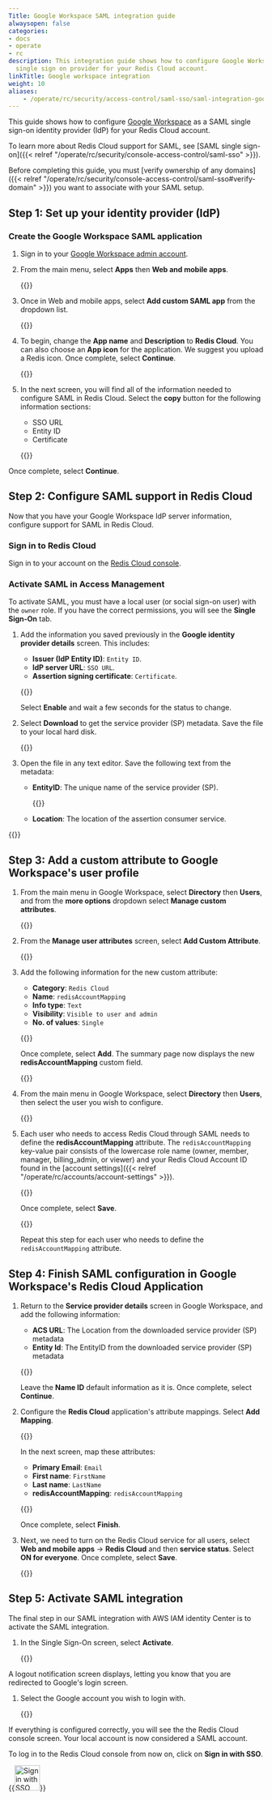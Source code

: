 ```yaml
---
Title: Google Workspace SAML integration guide
alwaysopen: false
categories:
- docs
- operate
- rc
description: This integration guide shows how to configure Google Workspace as a SAML
  single sign on provider for your Redis Cloud account.
linkTitle: Google workspace integration
weight: 10
aliases:
    - /operate/rc/security/access-control/saml-sso/saml-integration-google/
---
```


This guide shows how to configure [Google Workspace](https://workspace.google.com/) as a SAML single sign-on identity provider (IdP) for your Redis Cloud account.

To learn more about Redis Cloud support for SAML, see [SAML single sign-on]({{< relref "/operate/rc/security/console-access-control/saml-sso" >}}).

Before completing this guide, you must [verify ownership of any domains]({{< relref "/operate/rc/security/console-access-control/saml-sso#verify-domain" >}}) you want to associate with your SAML setup.

## Step 1: Set up your identity provider (IdP)

### Create the Google Workspace SAML application

1. Sign in to your [Google Workspace admin account](https://admin.google.com/).

1. From the main menu, select **Apps** then **Web and mobile apps**.

   {{<image filename="images/rc/saml/google_workspace_saml_0.png" >}}

1. Once in Web and mobile apps, select **Add custom SAML app** from the dropdown list.

   {{<image filename="images/rc/saml/google_workspace_saml_1.png" >}}

1. To begin, change the **App name** and **Description** to **Redis Cloud**. You can also choose an **App icon** for the application. We suggest you upload a Redis icon. Once complete, select **Continue**.

   {{<image filename="images/rc/saml/google_workspace_saml_2.png" >}}

1. In the next screen, you will find all of the information needed to configure SAML in Redis Cloud. Select the **copy** button for the following information sections:

   * SSO URL
   * Entity ID
   * Certificate

   {{<image filename="images/rc/saml/google_workspace_saml_3.png" >}}

Once complete, select **Continue**.

## Step 2: Configure SAML support in Redis Cloud

Now that you have your Google Workspace IdP server information, configure support for SAML in Redis Cloud.

### Sign in to Redis Cloud

Sign in to your account on the [Redis Cloud console](https://cloud.redis.io/#/login).

### Activate SAML in Access Management

To activate SAML, you must have a local user (or social sign-on user) with the `owner` role. If you have the correct permissions, you will see the **Single Sign-On** tab.

1. Add the information you saved previously in the **Google identity provider details** screen. This includes:

    * **Issuer (IdP Entity ID)**: `Entity ID`.
    * **IdP server URL**: `SSO URL`.
    * **Assertion signing certificate**: `Certificate`.

   {{<image filename="images/rc/saml/sm_saml_1.png" >}}

   Select **Enable** and wait a few seconds for the status to change.

1. Select **Download** to get the service provider (SP) metadata. Save the file to your local hard disk.

   {{<image filename="images/rc/saml/sm_saml_3.png" >}}

1. Open the file in any text editor. Save the following text from the metadata:

    * **EntityID**: The unique name of the service provider (SP).

      {{<image filename="images/rc/saml/sm_saml_4.png" >}}

   * **Location**: The location of the assertion consumer service.

  {{<image filename="images/rc/saml/sm_saml_5.png" >}}

## Step 3: Add a custom attribute to Google Workspace's user profile

1. From the main menu in Google Workspace, select **Directory** then **Users**, and from the **more options** dropdown select **Manage custom attributes**.
   
   {{<image filename="images/rc/saml/google_workspace_saml_7.png" >}}

1. From the **Manage user attributes** screen, select **Add Custom Attribute**.

   {{<image filename="images/rc/saml/google_workspace_saml_8.png" >}}

1. Add the following information for the new custom attribute:

   * **Category**: `Redis Cloud`
   * **Name**: `redisAccountMapping`
   * **Info type**: `Text`
   * **Visibility**: `Visible to user and admin`
   * **No. of values**: `Single`

   {{<image filename="images/rc/saml/google_workspace_saml_9.png" >}}

   Once complete, select **Add**. The summary page now displays the new **redisAccountMapping** custom field.

   {{<image filename="images/rc/saml/google_workspace_saml_10.png" >}}

1. From the main menu in Google Workspace, select **Directory** then **Users**, then select the user you wish to configure. 

   {{<image filename="images/rc/saml/google_workspace_saml_11.png" >}}

1. Each user who needs to access Redis Cloud through SAML needs to define the **redisAccountMapping** attribute. The `redisAccountMapping` key-value pair consists of the lowercase role name (owner, member, manager, billing_admin, or viewer) and your Redis Cloud Account ID found in the [account settings]({{< relref "/operate/rc/accounts/account-settings" >}}).

   {{<image filename="images/rc/saml/google_workspace_saml_12.png" >}}

   Once complete, select **Save**.

   {{<image filename="images/rc/saml/google_workspace_saml_13.png" >}}

   Repeat this step for each user who needs to define the `redisAccountMapping` attribute.

## Step 4: Finish SAML configuration in Google Workspace's Redis Cloud Application

1. Return to the **Service provider details** screen in Google Workspace, and add the following information:

   * **ACS URL**: The Location from the downloaded service provider (SP) metadata
   * **Entity Id**: The EntityID from the downloaded service provider (SP) metadata

   {{<image filename="images/rc/saml/google_workspace_saml_6.png" >}}

   Leave the **Name ID** default information as it is. Once complete, select **Continue**.

1. Configure the **Redis Cloud** application's attribute mappings. Select **Add Mapping**.

   {{<image filename="images/rc/saml/google_workspace_saml_14.png" >}}

   In the next screen, map these attributes:

   * **Primary Email**: `Email`
   * **First name**: `FirstName`
   * **Last name**: `LastName`
   * **redisAccountMapping**: `redisAccountMapping`

   {{<image filename="images/rc/saml/google_workspace_saml_15.png" >}}

   Once complete, select **Finish**.

1. Next, we need to turn on the Redis Cloud service for all users, select **Web and mobile apps** -> **Redis Cloud** and then **service status**. Select **ON for everyone**. Once complete, select **Save**.

   {{<image filename="images/rc/saml/google_workspace_saml_16.png" >}}

## Step 5: Activate SAML integration

The final step in our SAML integration with AWS IAM identity Center is to activate the SAML integration.

1. In the Single Sign-On screen, select **Activate**.

   {{<image filename="images/rc/saml/sm_saml_8.png" >}}

A logout notification screen displays, letting you know that you are redirected to Google's login screen.

1. Select the Google account you wish to login with.

   {{<image filename="images/rc/saml/google_workspace_saml_18.png" >}}

If everything is configured correctly, you will see the the Redis Cloud console screen. Your local account is now considered a SAML account. 

To log in to the Redis Cloud console from now on, click on **Sign in with SSO**.

{{<image filename="images/rc/button-sign-in-sso.png" width="50px" alt="Sign in with SSO button">}}
